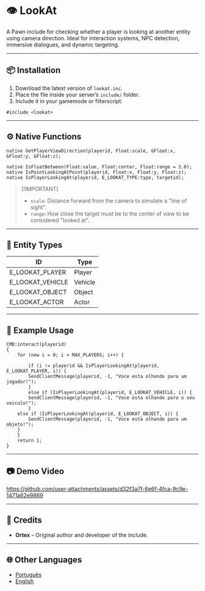 # 👁️ LookAt

A Pawn include for checking whether a player is looking at another entity using camera direction. Ideal for interaction systems, NPC detection, immersive dialogues, and dynamic targeting.

---

## 📦 Installation

1. Download the latest version of `lookat.inc`.
2. Place the file inside your server’s `include/` folder.
3. Include it in your gamemode or filterscript:

```pawn
#include <lookat>
```

---

## ⚙️ Native Functions

```pawn
native GetPlayerViewDirection(playerid, Float:scale, &Float:x, &Float:y, &Float:z);

native IsFloatBetween(Float:value, Float:center, Float:range = 2.0);
native IsPointLookingAtPoint(playerid, Float:x, Float:y, Float:z);
native IsPlayerLookingAt(playerid, E_LOOKAT_TYPE:type, targetid);
```

> \[!IMPORTANT]
>
> * `scale`: Distance forward from the camera to simulate a "line of sight".
> * `range`: How close the target must be to the center of view to be considered "looked at".

---

## 🧠 Entity Types

| ID | Type    |
| -- | ------- |
| E_LOOKAT_PLAYER   | Player  |
| E_LOOKAT_VEHICLE  | Vehicle |
| E_LOOKAT_OBJECT   | Object  |
| E_LOOKAT_ACTOR    | Actor   |
---

## 🧪 Example Usage

```pawn
CMD:interact(playerid)
{
    for (new i = 0; i < MAX_PLAYERS; i++) {

        if (i != playerid && IsPlayerLookingAt(playerid, E_LOOKAT_PLAYER, i)) {
		SendClientMessage(playerid, -1, "Voce esta olhando para um jogador!");
        } 
        else if (IsPlayerLookingAt(playerid, E_LOOKAT_VEHICLE, i)) {
		SendClientMessage(playerid, -1, "Voce esta olhando para o seu veiculo!");
        }
	else if (IsPlayerLookingAt(playerid, E_LOOKAT_OBJECT, i)) {
		SendClientMessage(playerid, -1, "Voce esta olhando para um objeto!");
	}
    }
    return 1;
}
```

---

## 📷 Demo Video

https://github.com/user-attachments/assets/d32f3a7f-6e6f-4fca-9c9e-1471a62e9869

---

## 🙌 Credits

* **Ortex** – Original author and developer of the include.

---

## 🌐 Other Languages

* [Português](https://github.com/dev-ortex/lookat/blob/main/README-pt.md)
* [English](https://github.com/dev-ortex/lookat/blob/main/README.md)
